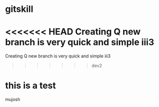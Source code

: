 # gitskill
<<<<<<< HEAD
Creating Q new branch is very quick and simple
iii3
=======
Creating Q new branch is very quick and simple
iii3
>>>>>>> dev2

# this is a test
mujosh
